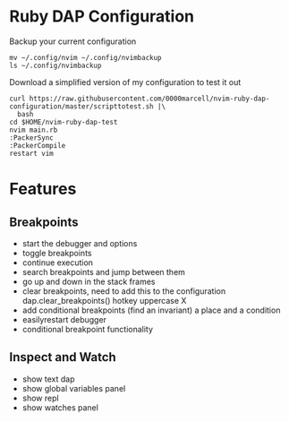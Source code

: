 # Ruby DAP Configuration

Backup your current configuration
```
mv ~/.config/nvim ~/.config/nvimbackup
ls ~/.config/nvimbackup 
```

Download a simplified version of my configuration to test it out
```
curl https://raw.githubusercontent.com/0000marcell/nvim-ruby-dap-configuration/master/scripttotest.sh |\
  bash
cd $HOME/nvim-ruby-dap-test
nvim main.rb
:PackerSync
:PackerCompile
restart vim
```

# Features

## Breakpoints
* start the debugger and options
* toggle breakpoints
* continue execution
* search breakpoints and jump between them
* go up and down in the stack frames
* clear breakpoints, need to add this to the configuration dap.clear_breakpoints() hotkey uppercase X
* add conditional breakpoints (find an invariant) a place and a condition
* easilyrestart debugger
* conditional breakpoint functionality

## Inspect and Watch

* show text dap
* show global variables panel
* show repl 
* show watches panel  
